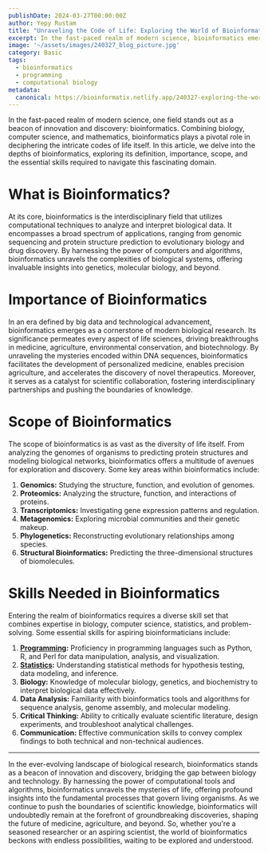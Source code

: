 ```yaml
---
publishDate: 2024-03-27T00:00:00Z
author: Yepy Rustam
title: "Unraveling the Code of Life: Exploring the World of Bioinformatics"
excerpt: In the fast-paced realm of modern science, bioinformatics emerges as a beacon of innovation and discovery. Combining biology, computer science, and mathematics, bioinformatics plays a pivotal role in deciphering the intricate codes of life itself. 
image: '~/assets/images/240327_blog_picture.jpg'
category: Basic
tags:
  - bioinformatics
  - programming
  - computational biology
metadata:
  canonical: https://bioinformatix.netlify.app/240327-exploring-the-world-of-bioinformatics
---
```


In the fast-paced realm of modern science, one field stands out as a beacon of innovation and discovery: bioinformatics. Combining biology, computer science, and mathematics, bioinformatics plays a pivotal role in deciphering the intricate codes of life itself. In this article, we delve into the depths of bioinformatics, exploring its definition, importance, scope, and the essential skills required to navigate this fascinating domain.

# What is Bioinformatics?

At its core, bioinformatics is the interdisciplinary field that utilizes computational techniques to analyze and interpret biological data. It encompasses a broad spectrum of applications, ranging from genomic sequencing and protein structure prediction to evolutionary biology and drug discovery. By harnessing the power of computers and algorithms, bioinformatics unravels the complexities of biological systems, offering invaluable insights into genetics, molecular biology, and beyond.

# Importance of Bioinformatics

In an era defined by big data and technological advancement, bioinformatics emerges as a cornerstone of modern biological research. Its significance permeates every aspect of life sciences, driving breakthroughs in medicine, agriculture, environmental conservation, and biotechnology. By unraveling the mysteries encoded within DNA sequences, bioinformatics facilitates the development of personalized medicine, enables precision agriculture, and accelerates the discovery of novel therapeutics. Moreover, it serves as a catalyst for scientific collaboration, fostering interdisciplinary partnerships and pushing the boundaries of knowledge.

# Scope of Bioinformatics

The scope of bioinformatics is as vast as the diversity of life itself. From analyzing the genomes of organisms to predicting protein structures and modeling biological networks, bioinformatics offers a multitude of avenues for exploration and discovery. Some key areas within bioinformatics include:

1. **Genomics:** Studying the structure, function, and evolution of genomes.
2. **Proteomics:** Analyzing the structure, function, and interactions of proteins.
3. **Transcriptomics:** Investigating gene expression patterns and regulation.
4. **Metagenomics:** Exploring microbial communities and their genetic makeup.
5. **Phylogenetics:** Reconstructing evolutionary relationships among species.
6. **Structural Bioinformatics:** Predicting the three-dimensional structures of biomolecules.

# Skills Needed in Bioinformatics

Entering the realm of bioinformatics requires a diverse skill set that combines expertise in biology, computer science, statistics, and problem-solving. Some essential skills for aspiring bioinformaticians include:

1. **[Programming](240328-three-most-essential-skills-for-bioinformaticians):** Proficiency in programming languages such as Python, R, and Perl for data manipulation, analysis, and visualization.
2. **[Statistics](240329-biostatistics-for-bioinformatics):** Understanding statistical methods for hypothesis testing, data modeling, and inference.
3. **Biology:** Knowledge of molecular biology, genetics, and biochemistry to interpret biological data effectively.
4. **Data Analysis:** Familiarity with bioinformatics tools and algorithms for sequence analysis, genome assembly, and molecular modeling.
5. **Critical Thinking:** Ability to critically evaluate scientific literature, design experiments, and troubleshoot analytical challenges.
6. **Communication:** Effective communication skills to convey complex findings to both technical and non-technical audiences.

***

In the ever-evolving landscape of biological research, bioinformatics stands as a beacon of innovation and discovery, bridging the gap between biology and technology. By harnessing the power of computational tools and algorithms, bioinformatics unravels the mysteries of life, offering profound insights into the fundamental processes that govern living organisms. As we continue to push the boundaries of scientific knowledge, bioinformatics will undoubtedly remain at the forefront of groundbreaking discoveries, shaping the future of medicine, agriculture, and beyond. So, whether you're a seasoned researcher or an aspiring scientist, the world of bioinformatics beckons with endless possibilities, waiting to be explored and understood.